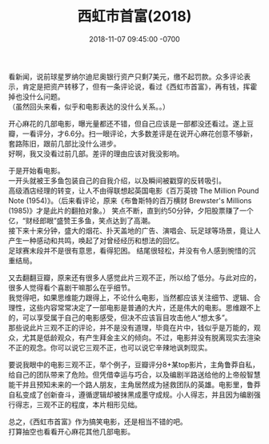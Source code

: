﻿---
layout: post
title:  "西虹市首富(2018)"
date:   2018-11-07 09:45:00 -0700
categories: reviews
---
看新闻，说前球星罗纳尔迪尼奥银行资产只剩7美元，缴不起罚款。众多评论表示，肯定是把资产转移了，但有一条评论说，看过《西虹市首富》，再有钱，挥霍掉也没什么问题。  
（虽然回头来看，似乎和电影表达的没什么关系。。）  
  
开心麻花的几部电影，曝光量都还不错，但自己应该是一部都没还看过。遂上豆瓣，一看评分，才6.6分。扫一眼评论，大多数差评是在说开心麻花创意不够新，套路陈旧，跟前几部比没什么进步。  
好啊，我又没看过前几部。差评的理由应该对我没影响。  
  
于是开始看电影。  
一开头就被王多鱼包装自己的自我介绍，以及瞬间被戳穿的反转吸引。  
高级酒店经理的转变，让人不由得联想起英国电影《百万英镑 The Million Pound Note (1954)》。（后来看评论，原来《布鲁斯特的百万横财 Brewster's Millions (1985)》才是此片的翻拍对象。）
笑点不断，直到约50分钟，夕阳股票赚了一个亿，“财经郎眼”盛赞王多鱼，笑点达到了高潮。  
接下来十来分钟，盛大的烟花、扑天盖地的广告、演唱会、玩足球等场景，竟让人产生一种感动和共鸣，唤起了对曾经经历和想法的回忆。  
足球赛末段并不是很有意思，看得犯困。
结尾很轻松，并没有令人感到惋惜的沉重结局。  
  
又去翻翻豆瓣，原来还有很多人感觉此片三观不正，所以给了低分。与此对应的，很多人觉得看个喜剧干嘛那么在乎细节。  
我觉得吧，如果思维能力跟得上，不论什么电影，当然都应该关注细节、逻辑、合理性，这些内容常常决定了一部电影是普通的大片，还是伟大的电影。思维跟不上的，可以享受属于自己的电影感受，但决不应该盲目攻击他人“想太多”。  
那些说此片三观不正的评论，并不是没有道理，毕竟在片中，钱似乎是万能的，观众，尤其是低龄观众，有产生拜金主义的倾向。不过，电影并没有脱离现实去渲染不正的观念。你可以说它三观不正，也可以说它辛辣地讽刺现实。  

要说我眼中的电影三观不正，举个例子，豆瓣评分8+某top影片，主角鲁莽自私，给自己的团队带来了危险。但凭借幸运与巧合，以及编剧半路送给他的上帝般智慧能干并且预知未来的一个路人朋友，主角居然成为拯救团队的英雄。电影里，鲁莽自私变成了创新奋斗，遵循逻辑却被抹黑成墨守成规。小人得志，并且因为编剧强行得志，三观不正的程度，本片相形见绌。   
  
总之，《西虹市首富》作为搞笑电影，还是相当不错的吧。  
打算抽空也看看开心麻花其他几部电影。